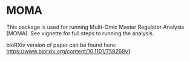# MOMA

This package is used for running Multi-Omic Master Regulator Analysis (MOMA).
See vignette for full steps to running the analysis.

bioRXiv version of paper can be found here: https://www.biorxiv.org/content/10.1101/758268v1
